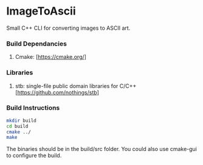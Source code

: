 # ImageToAscii
Small C++ CLI for converting images to ASCII art.

### Build Dependancies
1. Cmake: [https://cmake.org/]

### Libraries
1. stb: single-file public domain libraries for C/C++ [https://github.com/nothings/stb]

### Build Instructions
```Bash
mkdir build
cd build
cmake ../
make
```
The binaries should be in the build/src folder. You could also use cmake-gui to configure the build.
